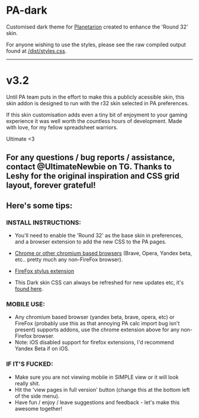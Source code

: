 # PA-dark
Customised dark theme for [Planetarion](https://planetarion.com) created to enhance the 'Round 32' skin.

For anyone wishing to use the styles, please see the raw compiled output found at [/dist/styles.css](https://raw.githubusercontent.com/FreshLondon/PA-dark/master/dist/styles.css).

---

# v3.2

Until PA team puts in the effort to make this a publicly acessible skin, this skin addon is designed to run with the r32 skin selected in PA preferences.

If this skin customisation adds even a tiny bit of enjoyment to your gaming experience it was well worth the countless hours of development.
Made with love, for my fellow spreadsheet warriors.

Ultimate <3

For any questions / bug reports / assistance, contact @UltimateNewbie on TG. 
Thanks to Leshy for the original inspiration and CSS grid layout, forever grateful!
---

## Here's some tips:
### INSTALL INSTRUCTIONS:
* You'll need to enable the 'Round 32' as the base skin in preferences, and a browser extension to add the new CSS to the PA pages.
* [Chrome or other chromium based browsers](https://chrome.google.com/webstore/detail/stylus/clngdbkpkpeebahjckkjfobafhncgmne) (Brave, Opera, Yandex beta, etc.. pretty much any non-FireFox browser).
* [FireFox stylus extension](https://addons.mozilla.org/en-US/firefox/addon/styl-us/)

* This Dark skin CSS can always be refreshed for new updates etc, it's [found here](https://raw.githubusercontent.com/FreshLondon/PA-dark/master/dist/styles.css).

###  MOBILE USE:
*  Any chromium based browser (yandex beta, brave, opera, etc) or FireFox (probably use this as that annoying PA calc import bug isn't present) supports addons, use the chrome extension above for any non-Firefox browser.
*  Note: iOS disabled support for firefox extensions, I'd recommend Yandex Beta if on iOS.

###  IF IT'S FUCKED:
*  Make sure you are not viewing mobile in SIMPLE view or it will look really shit.
*  Hit the 'view pages in full version' button (change this at the bottom left of the side menu).
*  Have fun / enjoy / leave suggestions and feedback - let's make this awesome together!